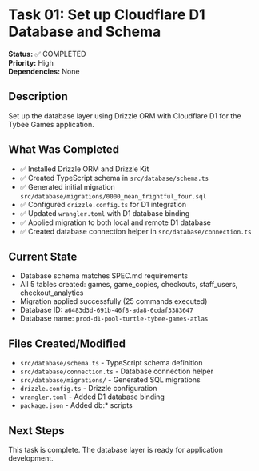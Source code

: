 # Task 01: Set up Cloudflare D1 Database and Schema

**Status:** ✅ COMPLETED  
**Priority:** High  
**Dependencies:** None

## Description

Set up the database layer using Drizzle ORM with Cloudflare D1 for the Tybee Games application.

## What Was Completed

- ✅ Installed Drizzle ORM and Drizzle Kit
- ✅ Created TypeScript schema in `src/database/schema.ts`
- ✅ Generated initial migration `src/database/migrations/0000_mean_frightful_four.sql`
- ✅ Configured `drizzle.config.ts` for D1 integration
- ✅ Updated `wrangler.toml` with D1 database binding
- ✅ Applied migration to both local and remote D1 database
- ✅ Created database connection helper in `src/database/connection.ts`

## Current State

- Database schema matches SPEC.md requirements
- All 5 tables created: games, game_copies, checkouts, staff_users, checkout_analytics
- Migration applied successfully (25 commands executed)
- Database ID: `a6483d3d-691b-46f8-ada8-6cdaf3383647`
- Database name: `prod-d1-pool-turtle-tybee-games-atlas`

## Files Created/Modified

- `src/database/schema.ts` - TypeScript schema definition
- `src/database/connection.ts` - Database connection helper
- `src/database/migrations/` - Generated SQL migrations
- `drizzle.config.ts` - Drizzle configuration
- `wrangler.toml` - Added D1 database binding
- `package.json` - Added db:\* scripts

## Next Steps

This task is complete. The database layer is ready for application development.
